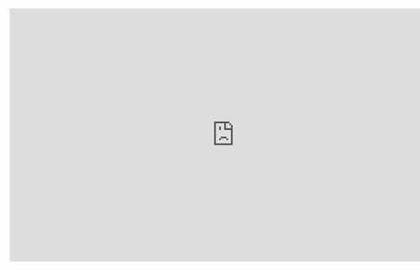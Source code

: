 <iframe style="border: 1px solid rgba(0, 0, 0, 0.1);" width="800" height="450" src="https://www.figma.com/embed?embed_host=share&url=https%3A%2F%2Fwww.figma.com%2Fproto%2FMbKuCMgrhIWZAbFXGrcUZK%2Fprototype%3Fnode-id%3D59%253A52%26scaling%3Dscale-down%26page-id%3D0%253A1%26starting-point-node-id%3D59%253A52" allowfullscreen></iframe>
